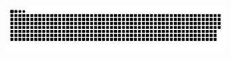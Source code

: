 ![Snake animation](https://github.com/GustavoQuiel/GustavoQuiel/blob/output/github-contribution-grid-snake.svg)
